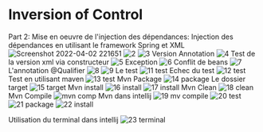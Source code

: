 
# Inversion of Control
Part 2: Mise en oeuvre de l'injection des dépendances:
Injection des dépendances en utilisant le framework Spring et XML
![Screenshot 2022-04-02 221651](https://user-images.githubusercontent.com/31516436/162332288-47161aab-f1ff-4c6b-b75a-dba1f0485d0a.jpg)
![2](https://user-images.githubusercontent.com/31516436/162332295-767bab13-894d-4736-a1ea-59de02079fd1.jpg)
![3](https://user-images.githubusercontent.com/31516436/162332301-ca4358d5-2fb0-4dc6-a734-a38e71c09159.jpg)
Version Annotation 
![4](https://user-images.githubusercontent.com/31516436/162332498-c95c1a79-56b6-490e-b384-f3be6049336c.jpg)
Test de la version xml via constructeur
![5](https://user-images.githubusercontent.com/31516436/162332680-241b88e0-3ba7-4063-be28-93c1692e8ee7.jpg)
Exception
![6](https://user-images.githubusercontent.com/31516436/162333006-990935b5-b321-4a36-b3cf-98decf538f0b.jpg)
Conflit de beans
![7](https://user-images.githubusercontent.com/31516436/162333148-4f2b057f-14d9-45dd-bb14-407ee1d479c2.jpg)
L'annotation @Qualifier
![8](https://user-images.githubusercontent.com/31516436/162333281-8714989c-be89-432b-90f3-7b3b6369e9e2.jpg)
![9](https://user-images.githubusercontent.com/31516436/162333277-ee120dcb-fb2d-4927-98f5-55c955cc0645.jpg)
Le test
![11 test](https://user-images.githubusercontent.com/31516436/162333466-18b2f176-c6aa-4d53-a20c-2fa41295ae92.jpg)
 Echec du test 
 ![12 test](https://user-images.githubusercontent.com/31516436/162333556-82ada52b-a536-45df-8d35-d5ceb79d3479.jpg)
Test en utilisant maven
![13 test](https://user-images.githubusercontent.com/31516436/162333649-9247750d-b00d-4b78-a588-c856643fba3e.jpg)
Mvn Package
![14 package](https://user-images.githubusercontent.com/31516436/162333725-cdf7512e-cd95-4b90-8698-2e3182f90870.jpg)
Le dossier target
![15 target](https://user-images.githubusercontent.com/31516436/162333750-d872441d-cc0b-4ea1-876d-6665d68ce15c.jpg)
Mvn install
![16 install](https://user-images.githubusercontent.com/31516436/162333796-25564eab-7dc3-47a3-a30f-60e99ad8eec5.jpg)
![17 install](https://user-images.githubusercontent.com/31516436/162333825-68387baa-9109-431a-a72c-c367738df05b.jpg)
Mvn Clean
![18 clean](https://user-images.githubusercontent.com/31516436/162333923-0ad62525-00b7-4dc7-a82c-118d99ed3d14.jpg)
Mvn Compile
![mvn comp](https://user-images.githubusercontent.com/31516436/162334117-eeb46946-2c45-48f1-9753-7e0530bc55eb.jpg)
Mvn dans intellij
![19 mv compile](https://user-images.githubusercontent.com/31516436/162333978-8993aab8-7e09-4a99-93e9-8bf28bf34c4d.jpg)
![20 test](https://user-images.githubusercontent.com/31516436/162333985-7c8d2e17-d846-406a-9e74-5fc04efa1082.jpg)
![21 package](https://user-images.githubusercontent.com/31516436/162333993-1b624936-1767-4ced-bd50-2be2063434cc.jpg)
![22 install](https://user-images.githubusercontent.com/31516436/162334010-9f994526-af8d-4a51-b0db-f6b4ddfb607e.jpg)

Utilisation du terminal dans intellij
![23 terminal](https://user-images.githubusercontent.com/31516436/162334081-ce88f965-65c1-4826-8c2a-d275ec38bce3.jpg)
